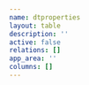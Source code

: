 ```yaml
---
name: dtproperties
layout: table
description: ''
active: false
relations: []
app_area: ''
columns: []
---
```


